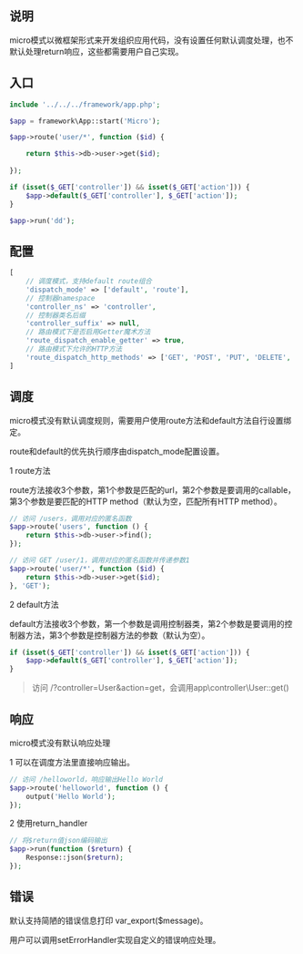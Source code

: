 
说明
----
micro模式以微框架形式来开发组织应用代码，没有设置任何默认调度处理，也不默认处理return响应，这些都需要用户自己实现。

入口
----
```php
include '../../../framework/app.php';

$app = framework\App::start('Micro');

$app->route('user/*', function ($id) {

    return $this->db->user->get($id);
    
});

if (isset($_GET['controller']) && isset($_GET['action'])) {
    $app->default($_GET['controller'], $_GET['action']);
}

$app->run('dd');

```

配置
----
```php
[
    // 调度模式，支持default route组合
    'dispatch_mode' => ['default', 'route'],
    // 控制器namespace
    'controller_ns' => 'controller',
    // 控制器类名后缀
    'controller_suffix' => null,
    // 路由模式下是否启用Getter魔术方法
    'route_dispatch_enable_getter' => true,
    // 路由模式下允许的HTTP方法
    'route_dispatch_http_methods' => ['GET', 'POST', 'PUT', 'DELETE', 'PATCH'/*, 'HEAD', 'OPTIONS'*/]
]
```

调度
----

micro模式没有默认调度规则，需要用户使用route方法和default方法自行设置绑定。

route和default的优先执行顺序由dispatch_mode配置设置。

1 route方法

route方法接收3个参数，第1个参数是匹配的url，第2个参数是要调用的callable，第3个参数是要匹配的HTTP method（默认为空，匹配所有HTTP method）。

```php
// 访问 /users，调用对应的匿名函数
$app->route('users', function () {
    return $this->db->user->find();
});

// 访问 GET /user/1，调用对应的匿名函数并传递参数1
$app->route('user/*', function ($id) {
    return $this->db->user->get($id);
}, 'GET');

```

2 default方法

default方法接收3个参数，第一个参数是调用控制器类，第2个参数是要调用的控制器方法，第3个参数是控制器方法的参数（默认为空）。

```php
if (isset($_GET['controller']) && isset($_GET['action'])) {
    $app->default($_GET['controller'], $_GET['action']);
}
```
> 访问 /?controller=User&action=get，会调用app\controller\User::get()

响应
----
micro模式没有默认响应处理

1 可以在调度方法里直接响应输出。

```php
// 访问 /helloworld，响应输出Hello World
$app->route('helloworld', function () {
    output('Hello World');
});
```

2 使用return_handler

```php
// 将$return值json编码输出
$app->run(function ($return) {
	Response::json($return);
});
```

错误
----
默认支持简陋的错误信息打印 var_export($message)。

用户可以调用setErrorHandler实现自定义的错误响应处理。
